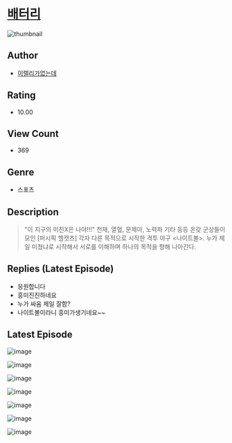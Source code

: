 # [배터리](https://comic.naver.com/bestChallenge/list?titleId=810074)
![thumbnail](https://image-comic.pstatic.net/user_contents_data/challenge_comic/2023/05/23/299912/upload_7293125735272834657_480x623.jpeg)

## Author
- [이렐리가없는데](https://comic.naver.com/artistTitle?id=299912)

## Rating
- 10.00

## View Count
- 369

## Genre
- 스포츠

## Description
> "이 지구의 미친X은 나야!!!" 천재, 열혈, 문제아, 노력파 기타 등등 온갖 군상들이 모인 [퍼시픽 헬캣츠] 각자 다른 목적으로 시작한 격투 야구 <나이트볼>. 누가 제일 미쳤냐로 시작해서 서로를 이해하며 하나의 목적을 향해 나아간다.

## Replies (Latest Episode)
- 응원합니다
- 흥미진진하네요
- 누가 싸움 제일 잘함?
- 나이트볼이라니 흥미가생기네요~~

## Latest Episode
![image](https://image-comic.pstatic.net/user_contents_data/challenge_comic/2023/05/23/299912/upload_3544953273481454693.jpeg)

![image](https://image-comic.pstatic.net/user_contents_data/challenge_comic/2023/05/23/299912/upload_4134975367036287026.jpeg)

![image](https://image-comic.pstatic.net/user_contents_data/challenge_comic/2023/05/23/299912/upload_3919930706133148979.jpeg)

![image](https://image-comic.pstatic.net/user_contents_data/challenge_comic/2023/05/23/299912/upload_7233685037250601572.jpeg)

![image](https://image-comic.pstatic.net/user_contents_data/challenge_comic/2023/05/23/299912/upload_7077744597256266808.jpeg)

![image](https://image-comic.pstatic.net/user_contents_data/challenge_comic/2023/05/23/299912/upload_7077518072070813284.jpeg)

![image](https://image-comic.pstatic.net/user_contents_data/challenge_comic/2023/05/23/299912/upload_7161629835408925793.jpeg)
